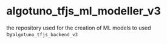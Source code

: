 # algotuno_tfjs_ml_modeller_v3
the repository used for the creation of ML models to used by`algotuno_tfjs_backend_v3`
